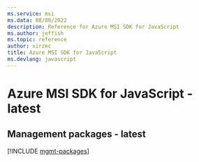 ```yaml
---
ms.service: msi
ms.data: 08/08/2022
description: Reference for Azure MSI SDK for JavaScript
ms.author: jeffish
ms.topic: reference
author: xirzec
title: Azure MSI SDK for JavaScript
ms.devlang: javascript
---
```

# Azure MSI SDK for JavaScript - latest

## Management packages - latest
[!INCLUDE [mgmt-packages](msi-mgmt-index.md)]